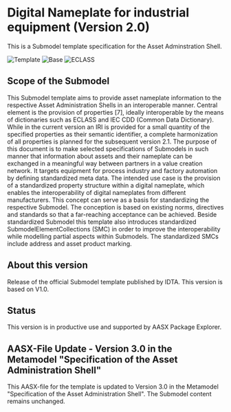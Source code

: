 # Digital Nameplate for industrial equipment (Version 2.0)

This is a Submodel template specification for the Asset Adminstration Shell.

![Template](https://img.shields.io/static/v1?style=plastic&label=SMT&message=Template&color=green)
![Base](https://img.shields.io/static/v1?style=plastic&label=SMT&message=Base&color=480ca8)
![ECLASS](https://img.shields.io/static/v1?style=plastic&label=SMT&message=ECLASS&color=000055)

## Scope of the Submodel 

This Submodel template aims to provide asset nameplate information to the respective Asset Administration Shells in an interoperable manner. Central element is the provision of properties [7], ideally interoperable by the means of dictionaries such as ECLASS and IEC CDD (Common Data Dictionary). While in the current version an IRI is provided for a small quantity of the specified properties as their semantic identifier, a complete harmonization of all properties is planned for the subsequent version 2.1. The purpose of this document is to make selected specifications of Submodels in such manner that information about assets and their nameplate can be exchanged in a meaningful way between partners in a value creation network. It targets equipment for process industry and factory automation by defining standardized meta data.
The intended use case is the provision of a standardized property structure within a digital nameplate, which enables the interoperability of digital nameplates from different manufacturers.
This concept can serve as a basis for standardizing the respective Submodel. The conception is based on existing norms, directives and standards so that a far-reaching acceptance can be achieved.
Beside standardized Submodel this template also introduces standardized SubmodelElementCollections (SMC) in order to improve the interoperability while modelling partial aspects within Submodels. The standardized SMCs include address and asset product marking. 

## About this version

Release of the official Submodel template published by IDTA. This version is based on V1.0.


## Status

This version is in productive use and supported by AASX Package Explorer.

## AASX-File Update - Version 3.0 in the Metamodel "Specification of the Asset Administration Shell"

This AASX-file for the template is updated to Version 3.0 in the Metamodel "Specification of the Asset Administration Shell". The Submodel content remains unchanged.
